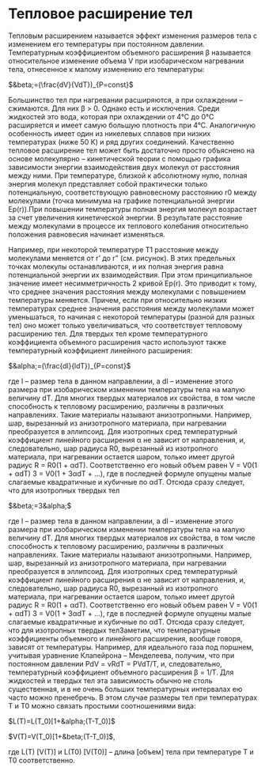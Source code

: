 # Тепловое расширение тел 

Тепловым расширением называется эффект изменения размеров тела с изменением его температуры при постоянном давлении. Температурным коэффициентом объемного расширения &beta; называется относительное изменение объема V при изобарическом нагревании тела, отнесенное к малому изменению его температуры:

$&beta;=(\frac{dV}{VdT})_{P=const}$

Большинство тел при нагревании расширяются, а при охлаждении – сжимаются. Для них β > 0. Однако есть и исключения. Среди жидкостей это вода, которая при охлаждении от 4°С до 0°С расширяется и имеет самую большую плотность при 4°С. Аналогичную особенность имеет один из никелевых сплавов при низких температурах (ниже 50 К) и ряд других соединений. Качественно тепловое расширение тел может быть достаточно просто объяснено на основе молекулярно – кинетической теории с помощью графика зависимости энергии взаимодействия двух молекул от расстояния между ними. При температуре, близкой к абсолютному нулю, полная энергия молекул представляет собой практически только потенциальную, соответствующую равновесному расстоянию r0 между молекулами (точка минимума на графике потенциальной энергии Ep(r)).При повышении температуры полная энергия молекул возрастает за счет увеличения кинетической энергии. В результате расстояние между молекулами в процессе их теплового колебания относительно положения равновесия начинает изменяться. 



Например, при некоторой температуре T1 расстояние между молекулами меняется от r’ до r” (см. рисунок). В этих предельных точках молекулы останавливаются, и их полная энергия равна потенциальной энергии их взаимодействия. При этом принципиальное значение имеет несимметричность 2 кривой Ep(r). Это приводит к тому, что среднее значения расстояния между молекулами с повышением температуры меняется. Причем, если при относительно низких температурах среднее значения расстояния между молекулами может уменьшаться, то начиная с некоторой температуры (разной для разных тел) оно может только увеличиваться, что соответствует тепловому расширению тел. Для твердых тел кроме температурного коэффициента объемного расширения часто используют также температурный коэффициент линейного расширения:

$&alpha;=(\frac{dl}{ldT})_{P=const}$

где l – размер тела в данном направлении, а dl – изменение этого размера при изобарическом изменении температуры тела на малую величину dT. Для многих твердых материалов их свойства, в том числе способность к тепловому расширению, различны в различных направлениях. Такие материалы называют анизотропными. Например, шар, вырезанный из анизотропного материала, при нагревании преобразуется в эллипсоид. Для изотропных сред температурный коэффициент линейного расширения α не зависит от направления, и, следовательно, шар радиуса R0, вырезанный из изотропного материала, при нагревании остается шаром, только имеет другой радиус R = R0(1 + αdT). Соответственно его новый объем равен V = V0(1 + αdT) 3 = V0(1 + 3αdT + …), где в последней формуле опущены малые слагаемые квадратичные и кубичные по αdT. Отсюда сразу следует, что для изотропных твердых тел

$&beta;=3&alpha;$

где l – размер тела в данном направлении, а dl – изменение этого размера при изобарическом изменении температуры тела на малую величину dT. Для многих твердых материалов их свойства, в том числе способность к тепловому расширению, различны в различных направлениях. Такие материалы называют анизотропными. Например, шар, вырезанный из анизотропного материала, при нагревании преобразуется в эллипсоид. Для изотропных сред температурный коэффициент линейного расширения α не зависит от направления, и, следовательно, шар радиуса R0, вырезанный из изотропного материала, при нагревании остается шаром, только имеет другой радиус R = R0(1 + αdT). Соответственно его новый объем равен V = V0(1 + αdT) 3 = V0(1 + 3αdT + …), где в последней формуле опущены малые слагаемые квадратичные и кубичные по αdT. Отсюда сразу следует, что для изотропных твердых телЗаметим, что температурные коэффициенты объемного и линейного расширения, вообще говоря, зависят от температуры. Например, для идеального газа под поршнем, учитывая уравнение Клапейрона – Менделеева, получим, что при постоянном давлении PdV = νRdT = PVdT/T, и, следовательно, температурный коэффициент объемного расширения β = 1/Т. Для жидкостей и твердых тел эта зависимость обычно не столь существенная, и в не очень больших температурных интервалах ею часто можно пренебречь. В этом случае размеры тел при температурах T и T0 можно связать простыми соотношениями вида:

$L(T)=L(T_0)[1+&alpha;(T-T_0)]$

$V(T)=V(T_0)[1+&beta;(T-T_0)]$,

где L(T) [V(T)] и L(T0) [V(T0)] – длина [объем] тела при температуре T и T0 соответственно.
